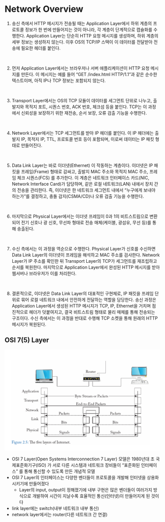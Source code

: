 # Network Overview

1. 송신 측에서 HTTP 메시지가 전송될 때는 Application Layer에서 하위 계층의 프로토콜 정보가 한 번에 만들어지는 것이 아니라, 각 계층이 단계적으로 캡슐화를 수행한다. Application Layer는 단순히 HTTP 요청 메시지를 생성하며, 하위 계층의 세부 정보는 생성하지 않는다. 이후 OS의 TCP/IP 스택이 이 데이터를 전달받아 전송에 필요한 헤더를 붙인다.
<br>

2. 먼저 Application Layer에서는 브라우저나 서버 애플리케이션이 HTTP 요청 메시지를 만든다. 이 메시지는 예를 들어 “GET /index.html HTTP/1.1”과 같은 순수한 텍스트이며, 아직 IP나 TCP 정보는 포함되지 않는다.
<br>

3. Transport Layer에서는 OS의 TCP 모듈이 데이터를 세그먼트 단위로 나누고, 출발지와 목적지 포트, 시퀀스 번호, ACK 번호, 체크섬 등을 붙인다. TCP는 이 과정에서 신뢰성을 보장하기 위한 재전송, 순서 보장, 오류 검출 기능을 수행한다.
<br>

4. Network Layer에서는 TCP 세그먼트를 받아 IP 헤더를 붙인다. 이 IP 헤더에는 출발지 IP, 목적지 IP, TTL, 프로토콜 번호 등이 포함되며, 이로써 데이터는 IP 패킷 형태로 만들어진다.
<br>

5. Data Link Layer는 바로 이더넷(Ethernet) 이 작동하는 계층이다. 이더넷은 IP 패킷을 프레임(Frame) 형태로 감싸고, 출발지 MAC 주소와 목적지 MAC 주소, 프레임 체크 시퀀스(FCS) 를 추가한다. 이 계층은 네트워크 인터페이스 카드(NIC, Network Interface Card)가 담당하며, 같은 로컬 네트워크(LAN) 내에서 장치 간의 전송을 관리한다. 즉, 이더넷은 한 네트워크 세그먼트 내에서 “누구에게 보내야 하는가”를 결정하고, 충돌 감지(CSMA/CD)나 오류 검출 기능을 수행한다.
<br>

6. 마지막으로 Physical Layer에서는 이더넷 프레임이 0과 1의 비트스트림으로 변환되어 전기 신호나 광 신호, 무선파 형태로 전송 매체(케이블, 광섬유, 무선 등)를 통해 송출된다.
<br>

7. 수신 측에서는 이 과정을 역순으로 수행한다. Physical Layer가 신호를 수신하면 Data Link Layer의 이더넷이 프레임을 해석하고 MAC 주소를 검사한다. Network Layer가 IP 주소를 확인한 뒤 Transport Layer의 TCP가 세그먼트를 재조립하고 순서를 복원한다. 마지막으로 Application Layer에서 완성된 HTTP 메시지를 받아 웹서버나 브라우저가 이를 처리한다.
<br>

8. 결론적으로, 이더넷은 Data Link Layer의 대표적인 구현체로, IP 패킷을 프레임 단위로 묶어 로컬 네트워크 내에서 안전하게 전달하는 역할을 담당한다.
   송신 과정은 Application Layer에서 생성된 HTTP 메시지가 TCP, IP, Ethernet을 거치며 점진적으로 헤더가 덧붙여지고, 결국 비트스트림 형태로 물리 매체를 통해 전송되는 구조이다. 수신 측에서는 이 과정을 반대로 수행해 TCP 소켓을 통해 원래의 HTTP 메시지가 복원된다.

## OSI 7(5) Layer

![images](images/layer1.png)

- OSI 7 Layer(Open Systems Interconnection 7 Layer) 모델은 1980년대 초 국제표준화기구(ISO) 가 서로 다른 시스템과 네트워크 장비들이 “표준화된 인터페이스” 를 통해 통신할 수 있도록 만든 개념적 모델
- OSI 7 Layer의 인터페이스는 다양한 벤더들이 프로토콜을 개발해 인터넷을 상용화 시키기에 만들어졌다
  - Layer의 input, output이 정해졌기에 내부 구현은 많은 벤더들이 여러가지 방식으로 개발하여 시간이 지날수록 효율적인 통신(인터넷)이 만들어지게 된 것이다
- link layer에는 switch(내부 네트워크 내부 통신)
- network layer에서는 router(다른 네트워크 간 연결)
